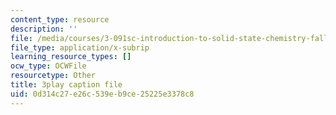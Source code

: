 ```yaml
---
content_type: resource
description: ''
file: /media/courses/3-091sc-introduction-to-solid-state-chemistry-fall-2010/0d314c27e26c539eb9ce25225e3378c8_NpBq_JnLKv8.vtt
file_type: application/x-subrip
learning_resource_types: []
ocw_type: OCWFile
resourcetype: Other
title: 3play caption file
uid: 0d314c27-e26c-539e-b9ce-25225e3378c8
---
```

